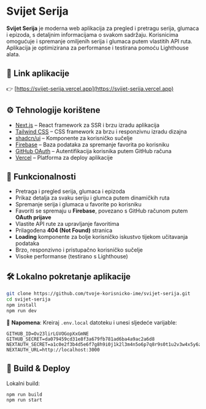 # Svijet Serija

**Svijet Serija** je moderna web aplikacija za pregled i pretragu serija, glumaca i epizoda, s detaljnim informacijama o svakom sadržaju. Korisnicima omogućuje i spremanje omiljenih serija i glumaca putem vlastitih API ruta. Aplikacija je optimizirana za performanse i testirana pomoću Lighthouse alata.

## 🔗 Link aplikacije

👉 [https://svijet-serija.vercel.app](https://svijet-serija.vercel.app)

## ⚙️ Tehnologije korištene

- [Next.js](https://nextjs.org/) – React framework za SSR i brzu izradu aplikacija
- [Tailwind CSS](https://tailwindcss.com/) – CSS framework za brzu i responzivnu izradu dizajna
- [shadcn/ui](https://ui.shadcn.com/) – Komponente za korisničko sučelje
- [Firebase](https://firebase.google.com/) – Baza podataka za spremanje favorita po korisniku
- [GitHub OAuth](https://docs.github.com/en/apps/oauth-apps) – Autentifikacija korisnika putem GitHub računa
- [Vercel](https://vercel.com/) – Platforma za deploy aplikacije

## 🧩 Funkcionalnosti

- Pretraga i pregled serija, glumaca i epizoda
- Prikaz detalja za svaku seriju i glumca putem dinamičkih ruta
- Spremanje serija i glumaca u favorite po korisniku
- Favoriti se spremaju u **Firebase**, povezano s GitHub računom putem **OAuth prijave**
- Vlastite API rute za upravljanje favoritima
- Prilagođena **404 (Not Found)** stranica
- **Loading** komponente za bolje korisničko iskustvo tijekom učitavanja podataka
- Brzo, responzivno i pristupačno korisničko sučelje
- Visoke performanse (testirano s Lighthouse)

## 🛠️ Lokalno pokretanje aplikacije

```bash
git clone https://github.com/tvoje-korisnicko-ime/svijet-serija.git
cd svijet-serija
npm install
npm run dev
```

📌 **Napomena**: Kreiraj `.env.local` datoteku i unesi sljedeće varijable:

```env
GITHUB_ID=Ov23lirLGVOGopXxGmNE
GITHUB_SECRET=da079459cd31e8f3a679fb781ad6ba4a9ac2a6d8
NEXTAUTH_SECRET=a1c0e2f3b4d5e6f7g8h9i0j1k2l3m4n5o6p7q8r9s0t1u2v3w4x5y6z7
NEXTAUTH_URL=http://localhost:3000
```

## 🚀 Build & Deploy

Lokalni build:

```bash
npm run build
npm run start
```

